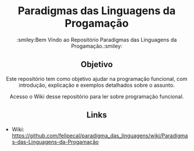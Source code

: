 <h1 align="center"> Paradigmas das Linguagens da Progamação</h1>
<p align="center">:smiley:Bem Vindo ao Repositório Paradigmas das Linguagens da Progamação.:smiley:</p>
<h2 align="center">Objetivo</h2>
<p align="center"> Este repositório tem como objetivo ajudar na programação funcional, com introdução, explicação e exemplos detalhados sobre o assunto.</p>
<p align="center"> Acesso o Wiki desse repositório para ler sobre programação funcional.</p>
<h2 align="center">Links</h2>

* Wiki: https://github.com/felipecal/paradigma_das_linguagens/wiki/Paradigmas-das-Linguagens-da-Progamação<br>
